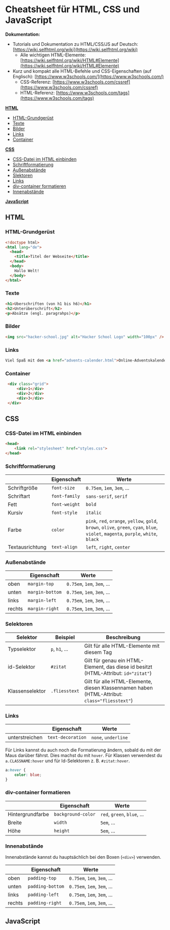 # Cheatsheet für HTML, CSS und JavaScript

**Dokumentation:**

* Tutorials und Dokumentation zu HTML/CSS/JS auf Deutsch: [https://wiki.selfhtml.org/wiki](https://wiki.selfhtml.org/wiki)
    * Alle wichtigen HTML-Elemente: [https://wiki.selfhtml.org/wiki/HTML#Elemente](https://wiki.selfhtml.org/wiki/HTML#Elemente)
* Kurz und kompakt alle HTML-Befehle und CSS-Eigenschaften (auf Englisch): [https://www.w3schools.com/](https://www.w3schools.com/)
    * CSS-Referenz: [https://www.w3schools.com/cssref](https://www.w3schools.com/cssref)
    * HTML-Referenz: [https://www.w3schools.com/tags](https://www.w3schools.com/tags)

**[HTML](#html)**

* [HTML-Grundgerüst](#html-grundgerst)
* [Texte](#texte)
* [Bilder](#bilder)
* [Links](#links)
* [Container](#container)

**[CSS](#css)**

* [CSS-Datei im HTML einbinden](#css-datei-im-html-einbinden)
* [Schriftformatierung](#schriftformatierung)
* [Außenabstände](#auenabstnde)
* [Slektoren](#selektoren)
* [Links](Links)
* [div-container formatieren](#div-container-formatieren)
* [Innenabstände](#innenabstnde)

**[JavaScript](#javascript)**

## HTML

### HTML-Grundgerüst

```html
<!doctype html>
<html lang="de">
  <head>
    <title>Titel der Webseite</title>
  </head>
  <body>
    Hallo Welt!
  </body>
</html>
```

### Texte

```html
<h1>Überschriften (von h1 bis h6)</h1>
<h2>Unterüberschrift</h2>
<p>Absätze (engl. paragrahps)</p>

```

### Bilder

```html
<img src="hacker-school.jpg" alt="Hacker School Logo" width="100px" />
```

### Links

```html
Viel Spaß mit dem <a href="advents-calender.html">Online-Adventskalender</a> von der Hacker School.
```

### Container

```html
 <div class="grid">
     <div>1</div>
     <div>2</div>
     <div>3</div>
 </div>
 ```

## CSS

### CSS-Datei im HTML einbinden

```html
<head>
    <link rel="stylesheet" href="styles.css">
</head>
```

### Schriftformatierung

|      |  Eigenschaft    |  Werte    |
| ---- | ---- | ---- |
|  Schriftgröße     | `font-size`       |  `0.75em`, `1em`, `3em`, ...  |
|  Schriftart       | `font-family`     |  `sans-serif`, `serif`     |
|  Fett             | `font-weight`     |  `bold`                    |
|  Kursiv           | `font-style`      |  `italic`                  |
|  Farbe            | `color`           |  `pink`, `red`, `orange`, `yellow`, `gold`, `brown`, `olive`, `green`, `cyan`, `blue`, `violet`, `magenta`, `purple`, `white`, `black` |
|  Textausrichtung  | `text-align`      |  `left`, `right`, `center` |

### Außenabstände

|      |  Eigenschaft    |  Werte    |
| ---- | ---- | ---- |
|  oben     | `margin-top`       |  `0.75em`, `1em`, `3em`, ...    |
|  unten     | `margin-bottom`       |  `0.75em`, `1em`, `3em`, ...    |
|  links     | `margin-left`       |  `0.75em`, `1em`, `3em`, ...    |
|  rechts     | `margin-right`       |  `0.75em`, `1em`, `3em`, ...    |

### Selektoren

|  Selektor    |  Beispiel   |  Beschreibung    | 
| ---- | ---- | ---- |
|  Typselektor     | `p`, `h1`, ...       |  Gilt für alle HTML-Elemente mit diesem Tag |
|  id-Selektor     | `#zitat`       |  Gilt für genau ein HTML-Element, das diese id besitzt (HTML-Attribut: `id="zitat"`)  |
|  Klassenselektor     | `.fliesstext`  |  Gilt für alle HTML-Elemente, diesen Klassennamen haben (HTML-Attribut: `class="fliesstext"`) |

### Links

|      |  Eigenschaft    |  Werte    |
| ---- | ---- | ---- |
|  unterstreichen     | `text-decoration`       |  `none`, `underline`    |

Für Links kannst du auch noch die Formatierung ändern, sobald du mit der Maus darüber fährst.
Dies machst du mit `hover`. Für Klassen verwendest du `a.CLASSNAME:hover`
und für Id-Selektoren z. B. `#zitat:hover`.

```css
a:hover {
    color: blue;
}
```

### div-container formatieren

|      |  Eigenschaft    |  Werte    |
| ---- | ---- | ---- |
|  Hintergrundfarbe     | `background-color`       |  `red`, `green`, `blue`, ...    |
|  Breite     | `width`       |  `5em`, ...    |
|  Höhe     | `height`       |  `5em`, ...    |

### Innenabstände

Innenabstände kannst du hauptsächlich bei den Boxen (`<div>`) verwenden.

|      |  Eigenschaft    |  Werte    |
| ---- | ---- | ---- |
|  oben     | `padding-top`       |  `0.75em`, `1em`, `3em`, ...    |
|  unten     | `padding-bottom`       |  `0.75em`, `1em`, `3em`, ...    |
|  links     | `padding-left`       |  `0.75em`, `1em`, `3em`, ...    |
|  rechts     | `padding-right`       |  `0.75em`, `1em`, `3em`, ...    |

## JavaScript
